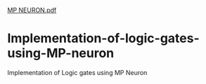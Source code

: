 [MP NEURON.pdf](https://github.com/Payal2000/Implementation-of-logic-gates-using-MP-neuron/files/6983098/MP.NEURON.pdf)
# Implementation-of-logic-gates-using-MP-neuron
Implementation of Logic gates using MP Neuron
